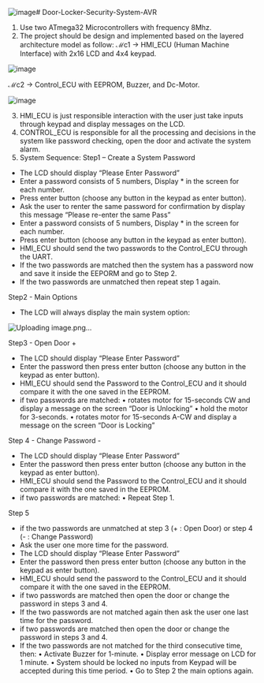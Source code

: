 ![image](https://github.com/Omar-Talaat11/Door-Locker-Security-System-AVR/assets/162178780/413e3918-bc80-4bc2-95ed-837fc83a8610)# Door-Locker-Security-System-AVR

1) Use two ATmega32 Microcontrollers with frequency 8Mhz.
2) The project should be design and implemented based on the layered architecture model as follow:
ℳc1 → HMI_ECU (Human Machine Interface) with 2x16 LCD and 4x4 keypad.

![image](https://github.com/Omar-Talaat11/Door-Locker-Security-System-AVR/assets/162178780/bf42b037-f2d7-4b0a-8af0-d6d7e61c12d3)

ℳc2 → Control_ECU with EEPROM, Buzzer, and Dc-Motor.

![image](https://github.com/Omar-Talaat11/Door-Locker-Security-System-AVR/assets/162178780/7b95fee6-dba5-4d22-bfb4-a65a5845fdbf)


3) HMI_ECU is just responsible interaction with the user just take inputs through keypad and display messages on the LCD.
4) CONTROL_ECU is responsible for all the processing and decisions in the system like password checking, open the door and activate the system alarm.
5) System Sequence: Step1 – Create a System Password
  - The LCD should display “Please Enter Password”
  - Enter a password consists of 5 numbers, Display * in the screen for each number.
  - Press enter button (choose any button in the keypad as enter button).
  - Ask the user to renter the same password for confirmation by display this message “Please re-enter the same Pass”
  - Enter a password consists of 5 numbers, Display * in the screen for each number.
  - Press enter button (choose any button in the keypad as enter button).
  - HMI_ECU should send the two passwords to the Control_ECU through the UART.
  - If the two passwords are matched then the system has a password now and save it inside the EEPORM and go to Step 2.
  - If the two passwords are unmatched then repeat step 1 again.

Step2 - Main Options
  - The LCD will always display the main system option:

![Uploading image.png…]()

Step3 - Open Door +
  - The LCD should display “Please Enter Password”
  - Enter the password then press enter button (choose any button in the keypad as enter button).
  - HMI_ECU should send the Password to the Control_ECU and it should compare it with the one saved in the EEPROM.
  - if two passwords are matched:
    • rotates motor for 15-seconds CW and display a message on the screen “Door is Unlocking”
    • hold the motor for 3-seconds.
    • rotates motor for 15-seconds A-CW and display a message on the screen “Door is Locking”

Step 4 - Change Password - 
- The LCD should display “Please Enter Password”
- Enter the password then press enter button (choose any button in the keypad as enter button).
- HMI_ECU should send the Password to the Control_ECU and it should compare it with the one saved in the EEPROM.
- if two passwords are matched:
  • Repeat Step 1.

Step 5 
- if the two passwords are unmatched at step 3 (+ : Open Door) or step 4 (- : Change Password)
- Ask the user one more time for the password.
- The LCD should display “Please Enter Password”
- Enter the password then press enter button (choose any button in the keypad as enter button).
- HMI_ECU should send the password to the Control_ECU and it should compare it with the one saved in the EEPROM.
- if two passwords are matched then open the door or change the password in steps 3 and 4.
- If the two passwords are not matched again then ask the user one last time for the password.
- if two passwords are matched then open the door or change the password in steps 3 and 4.
- If the two passwords are not matched for the third consecutive time, then:
  • Activate Buzzer for 1-minute.
  • Display error message on LCD for 1 minute.
  • System should be locked no inputs from Keypad will be accepted during this time period. • Go to Step 2 the main options again.
